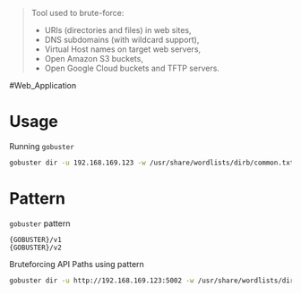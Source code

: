 > Tool used to brute-force: 
> - URIs (directories and files) in web sites, 
> - DNS subdomains (with wildcard support), 
> - Virtual Host names on target web servers, 
> - Open Amazon S3 buckets, 
> - Open Google Cloud buckets and TFTP servers.


#Web_Application 

# Usage

Running `gobuster`
```bash
gobuster dir -u 192.168.169.123 -w /usr/share/wordlists/dirb/common.txt -t 5
```

# Pattern

`gobuster` pattern
```
{GOBUSTER}/v1
{GOBUSTER}/v2
```

Bruteforcing API Paths using pattern
```bash
gobuster dir -u http://192.168.169.123:5002 -w /usr/share/wordlists/dirb/big.txt -p pattern
```
